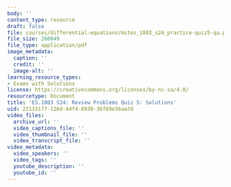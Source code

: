 ```yaml
---
body: ''
content_type: resource
draft: false
file: courses/differential-equations/mites_1803_s24_practice-quiz5-qa.pdf
file_size: 260049
file_type: application/pdf
image_metadata:
  caption: ''
  credit: ''
  image-alt: ''
learning_resource_types:
- Exams with Solutions
license: https://creativecommons.org/licenses/by-nc-sa/4.0/
resourcetype: Document
title: 'ES.1803 S24: Review Problems Quiz 5: Solutions'
uid: 22115177-126d-44f4-8930-36f69e36aa7d
video_files:
  archive_url: ''
  video_captions_file: ''
  video_thumbnail_file: ''
  video_transcript_file: ''
video_metadata:
  video_speakers: ''
  video_tags: ''
  youtube_description: ''
  youtube_id: ''
---
```

